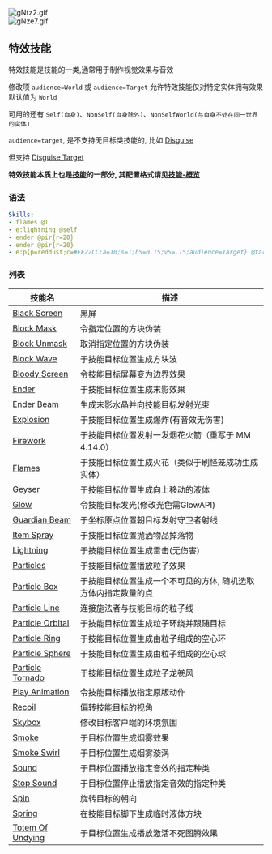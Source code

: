 ![gNtz2.gif](https://s1.328888.xyz/2022/03/16/gNtz2.gif)  
![gNze7.gif](https://s1.328888.xyz/2022/03/16/gNze7.gif)

特效技能
-------------

特效技能是技能的一类,通常用于制作视觉效果与音效

修改项 `audience=World` 或 `audience=Target` 允许特效技能仅对特定实体拥有效果 默认值为 `World`  

可用的还有 `Self(自身)`、`NonSelf(自身除外)`、`NonSelfWorld(与自身不处在同一世界的实体)`  

`audience=target`, 是不支持无目标类技能的, 比如 [Disguise](/技能/列表/disguise)  

但支持 [Disguise Target](/技能/列表/disguisetarget)  

**特效技能本质上也是[技能](/技能/概览)的一部分, 其配置格式请见[技能-概览](/技能/概览)**

### 语法

```yml
Skills:
- flames @T
- e:lightning @self
- ender @pir{r=20}
- ender @pir{r=20}
- e:p{p=reddust;c=#EE22CC;a=10;s=1;hS=0.15;vS=.15;audience=Target} @target
```

### 列表

| 技能名               | 描述                                                                  |
|----------------------|-----------------------------------------------------------------------|
| [Black Screen][]     | 黑屏                       |
| [Block Mask][]       | 令指定位置的方块伪装                        |
| [Block Unmask][]     | 取消指定位置的方块伪装                                  |
| [Block Wave][]       | 于技能目标位置生成方块波                       |
| [Bloody Screen][]    | 令技能目标屏幕变为边界效果                                    |
| [Ender][]            | 于技能目标位置生成末影效果                                             |
| [Ender Beam][]       | 生成末影水晶并向技能目标发射光束                          |
| [Explosion][]        | 于技能目标位置生成爆炸(有音效无伤害)                                            |
| [Firework][]         | 于技能目标位置发射一发烟花火箭（重写于 MM 4.14.0）                                           |
| [Flames][]           | 于技能目标位置生成火花（类似于刷怪笼成功生成实体）                                   |
| [Geyser][]           | 于技能目标位置生成向上移动的液体                                   |
| [Glow][]             | 令技能目标发光(修改光色需GlowAPI) |
| [Guardian Beam][] | 于坐标原点位置朝目标发射守卫者射线 |
| [Item Spray][]       | 于技能目标位置抛洒物品掉落物                              |
| [Lightning][]        | 于技能目标位置生成雷击(无伤害)                                        |
| [Particles][]        | 于技能目标位置播放粒子效果                           |
| [Particle Box][]     | 于技能目标位置生成一个不可见的方体, 随机选取方体内指定数量的点                            |
| [Particle Line][]    | 连接施法者与技能目标的粒子线                       |
| [Particle Orbital][] | 于技能目标位置生成粒子环绕并跟随目标                     |
| [Particle Ring][]    | 于技能目标位置生成由粒子组成的空心环                           |
| [Particle Sphere][]  | 于技能目标位置生成由粒子组成的空心球                         |
| [Particle Tornado][] | 于技能目标位置生成粒子龙卷风               |
| [Play Animation][] | 令技能目标播放指定原版动作
| [Recoil] | 偏转技能目标的视角 |
| [Skybox][]           | 修改目标客户端的环境氛围                                            |
| [Smoke][]            | 于目标位置生成烟雾效果                                               |
| [Smoke Swirl][]      | 于目标位置生成烟雾漩涡                                 |
| [Sound][]            | 于目标位置播放指定音效的指定种类                             |
| [Stop Sound][]            | 于目标位置停止播放指定音效的指定种类                             |
| [Spin][]             | 旋转目标的朝向                                                |
| [Spring][]                 | 在技能目标脚下生成临时液体方块 |
| [Totem Of Undying][]     | 于目标位置生成播放激活不死图腾效果     

[skill mechanic]: /技能/列表
  [Targeter]: /技能/targeters/
  [Black Screen]: /技能/特效技能/blackscreen
  [Block Mask]: /技能/特效技能/blockmask
  [Block Unmask]: /技能/特效技能/blockunmask
  [Block Wave]: /技能/特效技能/blockwave
  [Bloody Screen]: /技能/特效技能/bloodyscreen
  [Ender]: /技能/特效技能/ender
  [Ender Beam]: /技能/特效技能/enderbeam
  [Explosion]: /技能/特效技能/explosion
  [Firework]: /技能/特效技能/firework
  [Flames]: /技能/特效技能/flames
  [Geyser]: /技能/特效技能/geyser
  [Glow]: /技能/特效技能/glow
  [Guardian Beam]: /技能/特效技能/guardianbeam
  [Item Spray]: /技能/特效技能/itemspray
  [Lightning]: /技能/特效技能/lightning
  [Particles]: /技能/特效技能/particles
  [Particle Box]: /技能/特效技能/particlebox
  [Particle Line]: /技能/特效技能/particleline
  [Particle Orbital]: /技能/特效技能/particleorbital
  [Particle Ring]: /技能/特效技能/particlering
  [Particle Sphere]: /技能/特效技能/particlesphere
  [Particle Tornado]: /技能/特效技能/particletornado
  [Play Animation]: /技能/特效技能/playanimation
  [Recoil]: /技能/特效技能/recoil
  [Skybox]: /技能/特效技能/skybox
  [Smoke]: /技能/特效技能/smoke
  [Smoke Swirl]: /技能/特效技能/smokeswirl
  [Sound]: /技能/特效技能/sound
  [Stop Sound]: /技能/特效技能/stopsound
  [Spin]: /技能/特效技能/spin
  [Spring]: /技能/特效技能/spring
  [Totem Of Undying]: /技能/特效技能/totemOfUndying
  [Atom]: /技能/特效技能/atom
  [Particle Vortex]: /技能/特效技能/particlevortex
  [DNA]: /技能/特效技能/dna